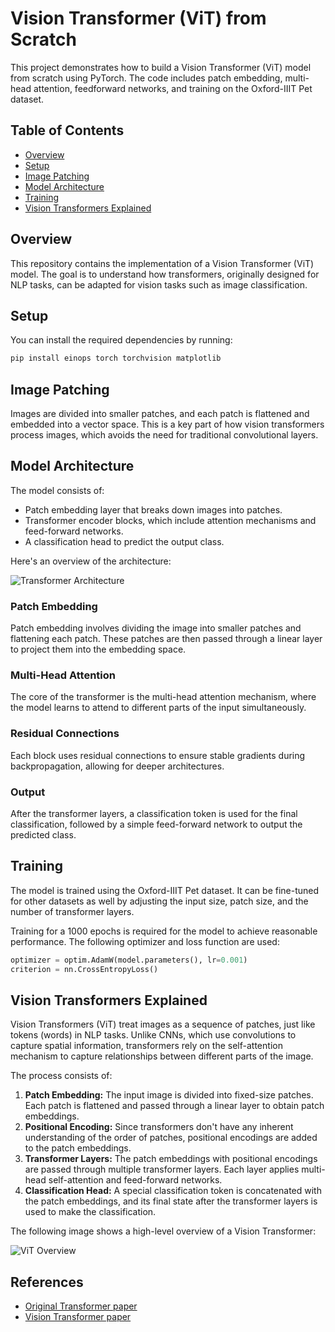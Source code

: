 
# Vision Transformer (ViT) from Scratch

This project demonstrates how to build a Vision Transformer (ViT) model from scratch using PyTorch. The code includes patch embedding, multi-head attention, feedforward networks, and training on the Oxford-IIIT Pet dataset.

## Table of Contents
- [Overview](#overview)
- [Setup](#setup)
- [Image Patching](#image-patching)
- [Model Architecture](#model-architecture)
- [Training](#training)
- [Vision Transformers Explained](#vision-transformers-explained)

## Overview
This repository contains the implementation of a Vision Transformer (ViT) model. The goal is to understand how transformers, originally designed for NLP tasks, can be adapted for vision tasks such as image classification.

## Setup

You can install the required dependencies by running:

```bash
pip install einops torch torchvision matplotlib
```

## Image Patching

Images are divided into smaller patches, and each patch is flattened and embedded into a vector space. This is a key part of how vision transformers process images, which avoids the need for traditional convolutional layers.

## Model Architecture

The model consists of:

- Patch embedding layer that breaks down images into patches.
- Transformer encoder blocks, which include attention mechanisms and feed-forward networks.
- A classification head to predict the output class.

Here's an overview of the architecture:

![Transformer Architecture](https://miro.medium.com/v2/resize:fit:828/format:webp/1*4A9zG9nUt2VsSIuNENAu4w.png)

### Patch Embedding
Patch embedding involves dividing the image into smaller patches and flattening each patch. These patches are then passed through a linear layer to project them into the embedding space.

### Multi-Head Attention
The core of the transformer is the multi-head attention mechanism, where the model learns to attend to different parts of the input simultaneously.

### Residual Connections
Each block uses residual connections to ensure stable gradients during backpropagation, allowing for deeper architectures.

### Output
After the transformer layers, a classification token is used for the final classification, followed by a simple feed-forward network to output the predicted class.

## Training

The model is trained using the Oxford-IIIT Pet dataset. It can be fine-tuned for other datasets as well by adjusting the input size, patch size, and the number of transformer layers.

Training for a 1000 epochs is required for the model to achieve reasonable performance. The following optimizer and loss function are used:

```python
optimizer = optim.AdamW(model.parameters(), lr=0.001)
criterion = nn.CrossEntropyLoss()
```

## Vision Transformers Explained

Vision Transformers (ViT) treat images as a sequence of patches, just like tokens (words) in NLP tasks. Unlike CNNs, which use convolutions to capture spatial information, transformers rely on the self-attention mechanism to capture relationships between different parts of the image.

The process consists of:

1. **Patch Embedding:** The input image is divided into fixed-size patches. Each patch is flattened and passed through a linear layer to obtain patch embeddings.
2. **Positional Encoding:** Since transformers don't have any inherent understanding of the order of patches, positional encodings are added to the patch embeddings.
3. **Transformer Layers:** The patch embeddings with positional encodings are passed through multiple transformer layers. Each layer applies multi-head self-attention and feed-forward networks.
4. **Classification Head:** A special classification token is concatenated with the patch embeddings, and its final state after the transformer layers is used to make the classification.

The following image shows a high-level overview of a Vision Transformer:

![ViT Overview]([https://i.imgur.com/1aN50Mr.png](https://production-media.paperswithcode.com/methods/Screen_Shot_2021-01-26_at_9.43.31_PM_uI4jjMq.png))

## References

- [Original Transformer paper](https://arxiv.org/abs/1706.03762)
- [Vision Transformer paper](https://arxiv.org/abs/2010.11929)
